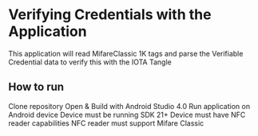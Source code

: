 # Verifying Credentials with the Application
This application will read MifareClassic 1K tags and parse the Verifiable Credential data to verify this with the IOTA Tangle

## How to run
Clone repository
Open & Build with Android Studio 4.0
Run application on Android device
    Device must be running SDK 21+
    Device must have NFC reader capabilities
    NFC reader must support Mifare Classic 

